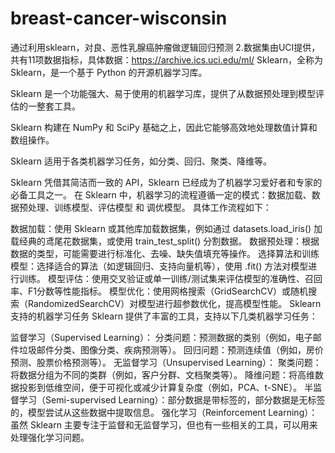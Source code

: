 # breast-cancer-wisconsin
通过利用sklearn，对良、恶性乳腺癌肿瘤做逻辑回归预测 2.数据集由UCI提供，共有11项数据指标，具体数据：https://archive.ics.uci.edu/ml/
Sklearn，全称为 Sklearn，是一个基于 Python 的开源机器学习库。

Sklearn 是一个功能强大、易于使用的机器学习库，提供了从数据预处理到模型评估的一整套工具。

Sklearn 构建在 NumPy 和 SciPy 基础之上，因此它能够高效地处理数值计算和数组操作。

Sklearn 适用于各类机器学习任务，如分类、回归、聚类、降维等。

Sklearn 凭借其简洁而一致的 API，Sklearn 已经成为了机器学习爱好者和专家的必备工具之一。
在 Sklearn 中，机器学习的流程遵循一定的模式：数据加载、数据预处理、训练模型、评估模型 和 调优模型。
具体工作流程如下：

数据加载：使用 Sklearn 或其他库加载数据集，例如通过 datasets.load_iris() 加载经典的鸢尾花数据集，或使用 train_test_split() 分割数据。
数据预处理：根据数据的类型，可能需要进行标准化、去噪、缺失值填充等操作。
选择算法和训练模型：选择适合的算法（如逻辑回归、支持向量机等），使用 .fit() 方法对模型进行训练。
模型评估：使用交叉验证或单一训练/测试集来评估模型的准确性、召回率、F1分数等性能指标。
模型优化：使用网格搜索（GridSearchCV）或随机搜索（RandomizedSearchCV）对模型进行超参数优化，提高模型性能。
Sklearn 支持的机器学习任务
Sklearn 提供了丰富的工具，支持以下几类机器学习任务：

监督学习（Supervised Learning）：
分类问题：预测数据的类别（例如，电子邮件垃圾邮件分类、图像分类、疾病预测等）。
回归问题：预测连续值（例如，房价预测、股票价格预测等）。
无监督学习（Unsupervised Learning）：
聚类问题：将数据分组为不同的类群（例如，客户分群、文档聚类等）。
降维问题：将高维数据投影到低维空间，便于可视化或减少计算复杂度（例如，PCA、t-SNE）。
半监督学习（Semi-supervised Learning）：部分数据是带标签的，部分数据是无标签的，模型尝试从这些数据中提取信息。
强化学习（Reinforcement Learning）：虽然 Sklearn 主要专注于监督和无监督学习，但也有一些相关的工具，可以用来处理强化学习问题。
